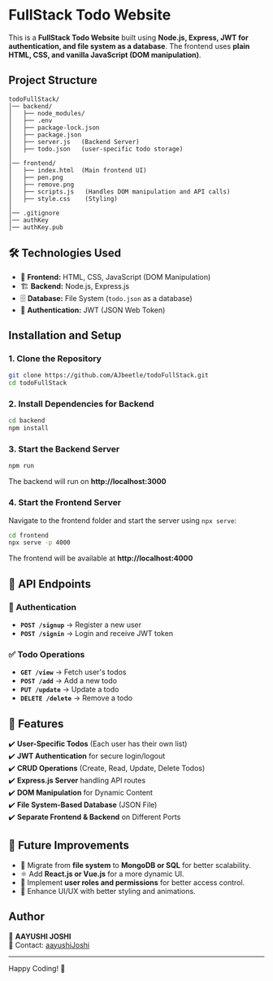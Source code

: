 # FullStack Todo Website

This is a **FullStack Todo Website** built using **Node.js, Express, JWT for authentication, and file system as a database**. The frontend uses **plain HTML, CSS, and vanilla JavaScript (DOM manipulation)**.

## Project Structure
```
todoFullStack/
│── backend/
│   ├── node_modules/
│   ├── .env
│   ├── package-lock.json
│   ├── package.json
│   ├── server.js   (Backend Server)
│   ├── todo.json   (user-specific todo storage) 
│
│── frontend/
│   ├── index.html  (Main frontend UI)
│   ├── pen.png
│   ├── remove.png
│   ├── scripts.js   (Handles DOM manipulation and API calls)
│   ├── style.css    (Styling)
│
│── .gitignore
│── authKey
│── authKey.pub
```

## 🛠️ Technologies Used

- 🎨 **Frontend:** HTML, CSS, JavaScript (DOM Manipulation)  
- 🏗️ **Backend:** Node.js, Express.js  
- 🗄️ **Database:** File System (`todo.json` as a database)  
- 🔑 **Authentication:** JWT (JSON Web Token)  


## Installation and Setup

### 1. Clone the Repository
```sh
git clone https://github.com/AJbeetle/todoFullStack.git 
cd todoFullStack
```

### 2. Install Dependencies for Backend
```sh
cd backend
npm install
```

### 3. Start the Backend Server
```sh
npm run  
```
The backend will run on **http://localhost:3000**

### 4. Start the Frontend Server
Navigate to the frontend folder and start the server using `npx serve`:
```sh
cd frontend
npx serve -p 4000
```
The frontend will be available at **http://localhost:4000**

## 🚀 API Endpoints

### 🔐 Authentication
- **`POST /signup`** → Register a new user  
- **`POST /signin`** → Login and receive JWT token  

### ✅ Todo Operations
- **`GET /view`** → Fetch user's todos  
- **`POST /add`** → Add a new todo  
- **`PUT /update`** → Update a todo  
- **`DELETE /delete`** → Remove a todo  


## 🚀 Features  
✔️ **User-Specific Todos** (Each user has their own list)  
✔️ **JWT Authentication** for secure login/logout  
✔️ **CRUD Operations** (Create, Read, Update, Delete Todos)  
✔️ **Express.js Server** handling API routes  
✔️ **DOM Manipulation** for Dynamic Content  
✔️ **File System-Based Database** (JSON File)  
✔️ **Separate Frontend & Backend** on Different Ports  


## 🚀 Future Improvements
- 🔄 Migrate from **file system** to **MongoDB or SQL** for better scalability.  
- ⚛️ Add **React.js or Vue.js** for a more dynamic UI.  
- 🔐 Implement **user roles and permissions** for better access control.  
- 🎨 Enhance UI/UX with better styling and animations.  



## Author
👤 **AAYUSHI JOSHI**  
📧 Contact: [aayushiJoshi](mailto:aayushijoshi9910@gmail.com)

---
Happy Coding! 🚀
